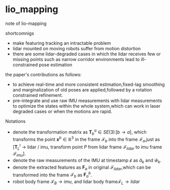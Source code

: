 # lio_mapping
<!-- ---
title: Note after reading paper of lio-mapping
date: 2020-10-09 10:29:34
mathjax: true
categories:
  - paper
  - algorithm
tag:
  - slam
--- -->

note of lio-mapping
<!-- more -->
shortcomnigs

- make featuring tracking an intractable problem
- lidar mounted on moving robots suffer from motion distortion
- there are some lidar-degraded cases in which the lidar receives few or missing points
  such as narrow corridor environments lead to ill-constrained pose estimation
  
the paper's contributions as follows:

- to achieve real-time and more consistent estimation,fixed-lag smoothing and marginalization of old poses are applied,followed by a rotation constrained refinement.
- pre-integrate and use raw IMU measurements with lidar measurements to optimize the states within the whole system,which can work in laser degraded cases or when the motions are rapid.

Notations

- denote the transformation matrix as $\mathbf{T}_b^a \in  SE(3)\,[b \to a]$, which transforms the point $\mathbf{x}^b \in \mathbb{R}^3$ in the frame $\mathcal{F}_b$ into the frame $\mathcal{F}_a$,just as [$\mathbf{T}_L^I$ -> lidar / imu, transform point $P$ from lidar frame $\mathcal{F}_{lidar}$ to imu frame $\mathcal{F}_{imu}$].
- denote the raw measurements of the IMU at timestamp $\mathcal{k}$ as $\hat{a}_k$ and $\hat{w}_k$.
- denote the extracted features as $\mathbf{F}_a$ in original $\mathcal{F}_{lidar}$,which can be transformed into the frame $\mathcal{F}_b$ as $\mathbf{F}_a^b$.
- robot body frame $\mathcal{F}_B \to imu$, and lidar body frame$\mathcal{F}_L \to lidar$